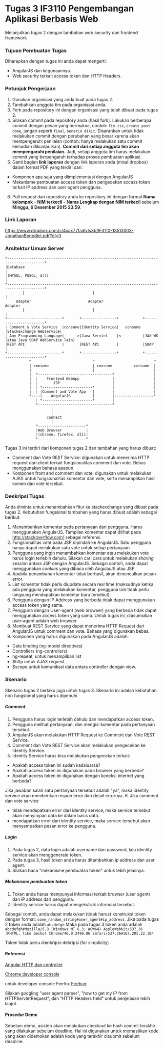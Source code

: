 # Tugas 3 IF3110 Pengembangan Aplikasi Berbasis Web

Melanjutkan tugas 2 dengan tambahan web security dan frontend framework

### Tujuan Pembuatan Tugas

Diharapkan dengan tugas ini anda dapat mengerti:
* AngularJS dan kegunaannya.
* Web security terkait access token dan HTTP Headers.

### Petunjuk Pengerjaan

1. Gunakan organisasi yang anda buat pada tugas 2.
2. Tambahkan anggota tim pada organisasi anda.
3. Fork pada repository ini dengan organisasi yang telah dibuat pada tugas 2.
4. Silakan commit pada repository anda (hasil fork). Lakukan berberapa commit dengan pesan yang bermakna, contoh: `fix css`, `create post done`, jangan seperti `final`, `benerin dikit`. Disarankan untuk tidak melakukan commit dengan perubahan yang besar karena akan mempengaruhi penilaian (contoh: hanya melakukan satu commit kemudian dikumpulkan). **Commit dari setiap anggota tim akan mempengaruhi penilaian.** Jadi, setiap anggota tim harus melakukan commit yang berpengaruh terhadap proses pembuatan aplikasi.
5. Ganti bagian **link laporan** dengan link laporan anda (misal dropbox) dalam format PDF yang terdiri dari:
  - Komponen apa saja yang diimplementasi dengan AngularJS
  - Mekanisme pembuatan access token dan pengecekan access token terkait IP address dan user agent pengguna.
6. Pull request dari repository anda ke repository ini dengan format **Nama kelompok** - **NIM terkecil** - **Nama Lengkap dengan NIM terkecil** sebelum **Minggu, 6 Desember 2015 23.59**.

### Link Laporan

https://www.dropbox.com/s/4xax77fadlvls3b/IF3110-13513003-JonathanBenedict.pdf?dl=0

### Arsitektur Umum Server

```
*---------------------------------------------------------------------------------------*
|Database                                                                               |
|(MYSQL, PGSQL, dll)                                                                    |
*---------------------------------------------------------------------------------------*
        |                               |                                   |
     Adapter                          Adapter                             Adapter
        |                               |                                   |
*-------------------------*       *----------------*           *------------------------*                   
| Comment & Vote Service  |consume|Identity Service|   consume |Stackexchange Webservice|                   
| Any Programming Language|------>|Java Servlet    |<----------|JAX-WS (atau Java SOAP WebService lain)     
|REST API                 |       |REST API        |           |SOAP                    |                   
*-------------------------*       *----------------*           *------------------------*                   
           ^                            ^                           ^          
           | consume                    | consume          consume  | 
           |                            |                           |
           |  *----------------------------------*                  |
           |  |    Frontend WebApp               |                  |
           |  |       JSP                        |                  |
           |  | *-----------------------*        |                  |
           |  | |Comment and Vote App   |        |                  |
           *----|    AngularJS          |        |------------------*
              | *-----------------------*        |
              *----------------------------------*
                     |
                     |
                   connect
                     |
              *----------------------* 
              |Web Browser           |
              |(chrome, firefox, dll)|
              *----------------------*
```

Tugas 3 ini terdiri dari komponen tugas 2 dan tambahan yang harus dibuat:
* Comment dan Vote REST Service: digunakan untuk menerima HTTP request dari client terkait fungsionalitas comment dan vote. Bebas menggunakan bahasa apapun.
* Komponen front end comment dan vote: digunakan untuk melakukan AJAX untuk fungsionalitas komentar dan vote, serta menampilkan hasil komen dan vote tersebut.

### Deskripsi Tugas

Anda diminta untuk menambahkan fitur ke stackexchange yang dibuat pada tugas 2. Kebutuhan fungsional tambahan yang harus dibuat adalah sebagai berikut.

1. Menambahkan komentar pada pertanyaan dari pengguna. Harus menggunakan AngularJS. Tampilan komentar dapat dilihat pada http://stackoverflow.com/ sebagai referensi.
2. Fungsionalitas vote pada JSP dipindah ke AngularJS. Satu pengguna hanya dapat melakukan satu vote untuk setiap pertanyaan
3. Pengguna yang ingin menambahkan komentar atau melakukan vote harus login terlebih dahulu. Silakan cari cara untuk melakukan *sharing session* antara JSP dengan AngularJS. Sebagai contoh, anda dapat menggunakan *cookies* yang dibaca oleh AngularJS atau JSP.
4. Apabila penambahan komentar tidak berhasil, akan dimunculkan pesan error.
5. List komentar tidak perlu diupdate secara real time (maksudnya ketika ada pengguna yang melakukan komentar, pengguna lain tidak perlu langsung mendapatkan komentar baru tersebut).
6. Pengguna dengan IP Address yang berbeda tidak dapat menggunakan access token yang sama.
7. Pengguna dengan User-agent (web browser) yang berbeda tidak dapat menggunakan access token yang sama. Untuk tugas ini, diasumsikan user-agent adalah web browser.
8. Membuat REST Service yang dapat menerima HTTP Request dari AngularJS untuk comment dan vote. Bahasa yang digunakan bebas.
9. Komponen yang harus digunakan pada AngularJS adalah:
  - Data binding (ng-model directives)
  - Controllers (ng-controllers)
  - ng-repeat, untuk menampilkan list
  - $http untuk AJAX request
  - $scope untuk komunikasi data antara controller dengan view.

### Skenario 

Skenario tugas 2 berlaku juga untuk tugas 3. Skenario ini adalah kebutuhan non fungsional yang harus dipenuhi.

##### Comment

1. Pengguna harus login terlebih dahulu dan mendapatkan access token.
2. Pengguna melihat pertanyaan, dan mengisi komentar pada pertanyaan tersebut.
3. AngularJS akan melakukan HTTP Request ke Comment dan Vote REST Service.
4. Comment dan Vote REST Service akan melakukan pengecekan ke Identity Service.
5. Identity Service harus bisa melakukan pengecekan terkait:
  - Apakah access token ini sudah kadaluarsa?
  - Apakah access token ini digunakan pada browser yang berbeda?
  - Apakah access token ini digunakan dengan koneksi internet yang berbeda?
  
  Jika jawaban salah satu pertanyaan tersebut adalah "ya", maka identity service akan memberikan respon error dan detail errornya.
6. Jika comment dan vote service
  - tidak mendapatkan error dari identity service, maka service tersebut akan menyimpan data ke dalam basis data.
  - mendapatkan error dari identity service, maka service tersebut akan menyampaikan pesan error ke pengguna.


##### Login

1. Pada tugas 2, data login adalah username dan password, lalu identity service akan menggenerate token.
2. Pada tugas 3, hasil token anda harus ditambahkan ip address dan user agent.
3. Silakan baca "mekanisme pembuatan token" untuk lebih jelasnya.


##### Mekanisme pembuatan token

1. Token anda harus mempunyai informasi terkait browser (user agent) dan IP address dari pengguna.
2. Identity service harus dapat mengekstrak informasi tersebut.

Sebagai contoh, anda dapat melakukan (tidak harus) konstruksi token dengan format:
`some_random_string#user_agent#ip_address`.
Jika pada tugas 2 token anda adalah
`abcdefgh`
Maka pada tugas 3 token anda adalah
`abcdefgh#Mozilla/5.0 (Windows NT 6.3; WOW64) AppleWebKit/537.36 (KHTML, like Gecko) Chrome/46.0.2490.86 Safari/537.36#167.205.22.104`

Token tidak perlu dienkripsi-dekripsi (for simplicity)


#### Referensi

[Angular HTTP dan controller](http://www.w3schools.com/angular/angular_http.asp)

[Chrome developer console](https://developer.chrome.com/devtools/docs/console)

untuk developer console Firefox
[Firebug](http://getfirebug.com/)

Silakan googling "user agent parser", "how to get my IP from HTTPServletRequest", dan "HTTP Headers field" untuk penjelasan lebih lanjut.


#### Prosedur Demo
 
Sebelum demo, asisten akan melakukan checkout ke hash commit terakhir yang dilakukan sebelum deadline. Hal ini digunakan untuk memastikan kode yang akan didemokan adalah kode yang terakhir disubmit sebelum deadline.

